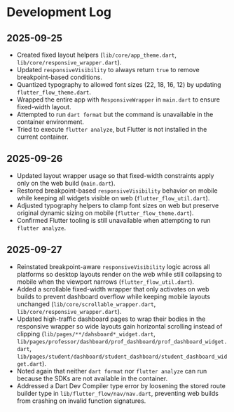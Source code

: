 # Development Log

## 2025-09-25
- Created fixed layout helpers (`lib/core/app_theme.dart`, `lib/core/responsive_wrapper.dart`).
- Updated `responsiveVisibility` to always return `true` to remove breakpoint-based conditions.
- Quantized typography to allowed font sizes (22, 18, 16, 12) by updating `flutter_flow_theme.dart`.
- Wrapped the entire app with `ResponsiveWrapper` in `main.dart` to ensure fixed-width layout.
- Attempted to run `dart format` but the command is unavailable in the container environment.
- Tried to execute `flutter analyze`, but Flutter is not installed in the current container.

## 2025-09-26
- Updated layout wrapper usage so that fixed-width constraints apply only on the web build (`main.dart`).
- Restored breakpoint-based `responsiveVisibility` behavior on mobile while keeping all widgets visible on web (`flutter_flow_util.dart`).
- Adjusted typography helpers to clamp font sizes on web but preserve original dynamic sizing on mobile (`flutter_flow_theme.dart`).
- Confirmed Flutter tooling is still unavailable when attempting to run `flutter analyze`.

## 2025-09-27
- Reinstated breakpoint-aware `responsiveVisibility` logic across all platforms so desktop layouts render on the web while still collapsing to mobile when the viewport narrows (`flutter_flow_util.dart`).
- Added a scrollable fixed-width wrapper that only activates on web builds to prevent dashboard overflow while keeping mobile layouts unchanged (`lib/core/scrollable_wrapper.dart`, `lib/core/responsive_wrapper.dart`).
- Updated high-traffic dashboard pages to wrap their bodies in the responsive wrapper so wide layouts gain horizontal scrolling instead of clipping (`lib/pages/**/dahsboard*_widget.dart`, `lib/pages/professor/dashboard/prof_dashboard/prof_dashboard_widget.dart`, `lib/pages/student/dashboard/student_dashboard/student_dashboard_widget.dart`).
- Noted again that neither `dart format` nor `flutter analyze` can run because the SDKs are not available in the container.
- Addressed a Dart Dev Compiler type error by loosening the stored route builder type in `lib/flutter_flow/nav/nav.dart`, preventing web builds from crashing on invalid function signatures.
